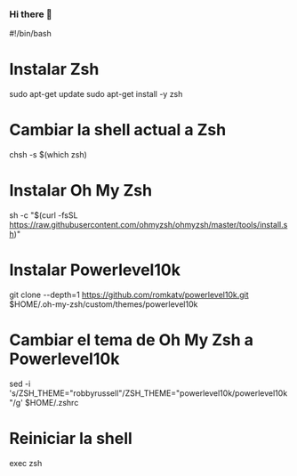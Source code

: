 ### Hi there 👋

<!--
**pacoDan/pacoDan** is a ✨ _special_ ✨ repository because its `README.md` (this file) appears on your GitHub profile.

Here are some ideas to get you started:

- 🔭 I’m currently working on ...
- 🌱 I’m currently learning ...
- 👯 I’m looking to collaborate on ...
- 🤔 I’m looking for help with ...
- 💬 Ask me about ...
- 📫 How to reach me: ...
- 😄 Pronouns: ...
- ⚡ Fun fact: ...
-->
#!/bin/bash

# Instalar Zsh
sudo apt-get update
sudo apt-get install -y zsh

# Cambiar la shell actual a Zsh
chsh -s $(which zsh)

# Instalar Oh My Zsh
sh -c "$(curl -fsSL https://raw.githubusercontent.com/ohmyzsh/ohmyzsh/master/tools/install.sh)"

# Instalar Powerlevel10k
git clone --depth=1 https://github.com/romkatv/powerlevel10k.git $HOME/.oh-my-zsh/custom/themes/powerlevel10k

# Cambiar el tema de Oh My Zsh a Powerlevel10k
sed -i 's/ZSH_THEME="robbyrussell"/ZSH_THEME="powerlevel10k\/powerlevel10k"/g' $HOME/.zshrc

# Reiniciar la shell
exec zsh
